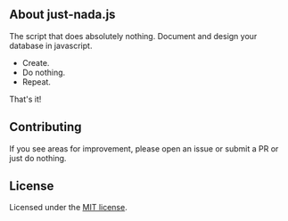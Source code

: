 ## About just-nada.js

The script that does absolutely nothing. Document and design your database in javascript.

- Create.
- Do nothing.
- Repeat.

That's it!

## Contributing

If you see areas for improvement, please open an issue or submit a PR or just do nothing.

## License

Licensed under the [MIT license](https://opensource.org/licenses/MIT).
